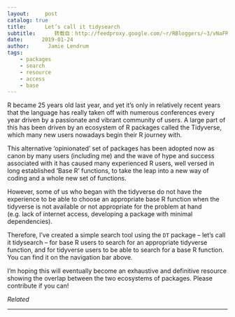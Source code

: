 ```yaml
---
layout:     post
catalog: true
title:      Let’s call it tidysearch
subtitle:      转载自：http://feedproxy.google.com/~r/RBloggers/~3/vNaFRsNCd-U/
date:      2019-01-24
author:      Jamie Lendrum
tags:
    - packages
    - search
    - resource
    - access
    - base
---
```






R became 25 years old last year, and yet it’s only in relatively recent years that the language has really taken off with numerous conferences every year driven by a passionate and vibrant community of users. A large part of this has been driven by an ecosystem of R packages called the Tidyverse, which many new users nowadays begin their R journey with.

This alternative ‘opinionated’ set of packages has been adopted now as canon by many users (including me) and the wave of hype and success associated with it has caused many experienced R users, well versed in long established ‘Base R’ functions, to take the leap into a new way of coding and a whole new set of functions.

However, some of us who began with the tidyverse do not have the experience to be able to choose an appropriate base R function when the tidyverse is not available or not appropriate for the problem at hand (e.g. lack of internet access, developing a package with minimal dependencies).

Therefore, I’ve created a simple search tool using the `DT` package – let’s call it tidysearch – for base R users to search for an appropriate tidyverse function, and for tidyverse users to be able to search for a base R function. You can find it on the navigation bar above.

I’m hoping this will eventually become an exhaustive and definitive resource showing the overlap between the two ecosystems of packages. Please contribute if you can!


*Related*








---
